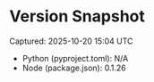 # Version Snapshot

Captured: 2025-10-20 15:04 UTC

- Python (pyproject.toml): N/A
- Node (package.json):    0.1.26
